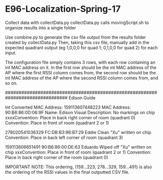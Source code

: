 # E96-Localization-Spring-17

Collect data with collectData.py
collectData.py calls movingScript.sh to organize results into a single folder

Use combine.py to generate the csv file output from the results folder created
by collectData.py
Then, taking this csv file, manually add in the expected quadrant output (eg 
1,0,0,0 for quad 1; 0,1,0,0 for quad 2) for each input.

The configuration file simply contains 3 rows, with each row containing an int
MAC address on it.  In the first row should be the int MAC address of the AP
where the first RSSI column comes from, the second row should be the int MAC
address of the AP where the second RSSI column comes from, and so on.

###############################################################################
Edison Guide

Int Converted MAC Address: 159113607448223 
MAC Address: 90:B6:86:0D:06:9F
Name: Edison
Visual Description: No markings on chip
xxxxConvention: Place in back right corner of room (quadrant 0)
Convention: Place in front of room (quadrant 2 or 1)

278020541036329
FC:DB:B3:96:B7:29
Eddie
Clean "Xu" written on chip
Convention: Place in back left corner of room (quadrant 3)

159113606651491
90:B6:86:00:DE:63
Eduardo
Wiped off "Xu" written on chip
xxxConvention: Place in front of room (quadrant 2 or 1)
Convention: Place in back right corner of the room (quadrant 0)

IMPORTANT NOTE: This ordering, (159...223, 278...329, 159...491) is also the
                ordering of the RSSI values in the final outputted CSV file.

